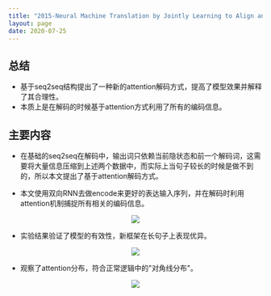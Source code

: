 ```yaml
---
title: "2015-Neural Machine Translation by Jointly Learning to Align and Translate"
layout: page
date: 2020-07-25
---
```


## 总结

- 基于seq2seq结构提出了一种新的attention解码方式，提高了模型效果并解释了其合理性。
- 本质上是在解码的时候基于attention方式利用了所有的编码信息。

 
## 主要内容

- 在基础的seq2seq在解码中，输出词只依赖当前隐状态和前一个解码词，这需要将大量信息压缩到上述两个数据中，而实际上当句子较长的时候是做不到的，所以本文提出了基于attention解码方式。

- 本文使用双向RNN去做encode来更好的表达输入序列，并在解码时利用attention机制捕捉所有相关的编码信息。
<div style="text-align: center"><img src="/wiki/attach/images/attention-01.png" style="max-width:400px"></div>

- 实验结果验证了模型的有效性，新框架在长句子上表现优异。
<div style="text-align: center"><img src="/wiki/attach/images/attention-02.png" style="max-width:500px"></div>

- 观察了attention分布，符合正常逻辑中的"对角线分布"。
<div style="text-align: center"><img src="/wiki/attach/images/attention-03.png" style="max-width:700px"></div>
